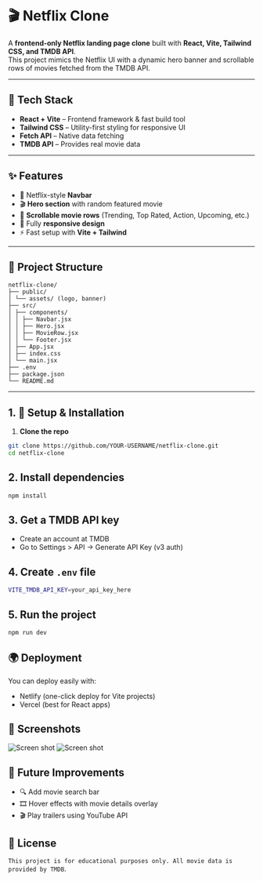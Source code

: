 # 🎬 Netflix Clone  

A **frontend-only Netflix landing page clone** built with **React, Vite, Tailwind CSS, and TMDB API**.  
This project mimics the Netflix UI with a dynamic hero banner and scrollable rows of movies fetched from the TMDB API.  

---

## 🚀 Tech Stack
- **React + Vite** – Frontend framework & fast build tool  
- **Tailwind CSS** – Utility-first styling for responsive UI  
- **Fetch API** – Native data fetching  
- **TMDB API** – Provides real movie data  

---

## ✨ Features
- 🎥 Netflix-style **Navbar**  
- 🎬 **Hero section** with random featured movie  
- 📂 **Scrollable movie rows** (Trending, Top Rated, Action, Upcoming, etc.)  
- 📱 Fully **responsive design**  
- ⚡ Fast setup with **Vite + Tailwind**  

---

## 📂 Project Structure
```
netflix-clone/
├── public/
│ └── assets/ (logo, banner)
├── src/
│ ├── components/
│ │ ├── Navbar.jsx
│ │ ├── Hero.jsx
│ │ ├── MovieRow.jsx
│ │ └── Footer.jsx
│ ├── App.jsx
│ ├── index.css
│ └── main.jsx
├── .env
├── package.json
└── README.md

```
---

## 1. 🔑 Setup & Installation

1. **Clone the repo**
```bash
git clone https://github.com/YOUR-USERNAME/netflix-clone.git
cd netflix-clone
```
## 2. Install dependencies
```bash
npm install
```
## 3. Get a TMDB API key
* Create an account at TMDB
* Go to Settings > API → Generate API Key (v3 auth)
## 4. Create `.env` file

```bash
VITE_TMDB_API_KEY=your_api_key_here
```

## 5. Run the project
```bash
npm run dev
```

## 🌍 Deployment

You can deploy easily with:

* Netlify (one-click deploy for Vite projects)
* Vercel (best for React apps)

## 📸 Screenshots
![Screen shot]()
![Screen shot]()

## 🎯 Future Improvements

* 🔍 Add movie search bar
* 🎞 Hover effects with movie details overlay
* 🎬 Play trailers using YouTube API

## 📜 License

`This project is for educational purposes only. All movie data is provided by TMDB`.
